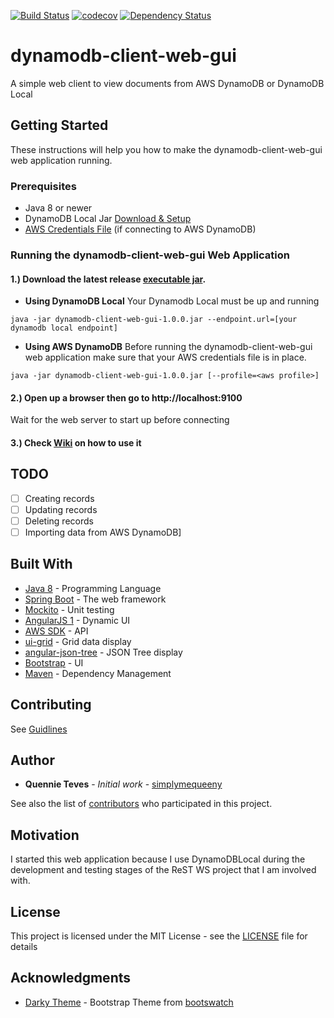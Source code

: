 [![Build Status](https://travis-ci.org/simplymequeeny/dynamodb-client-web-gui.svg?branch=master)](https://travis-ci.org/simplymequeeny/dynamodb-client-web-gui)
[![codecov](https://codecov.io/gh/simplymequeeny/dynamodb-client-web-gui/branch/master/graph/badge.svg)](https://codecov.io/gh/simplymequeeny/dynamodb-client-web-gui)
[![Dependency Status](https://www.versioneye.com/user/projects/58cabd7b78d56e0012946cb5/badge.svg?style=flat-square)](https://www.versioneye.com/user/projects/58cabd7b78d56e0012946cb5)

# dynamodb-client-web-gui
A simple web client to view documents from AWS DynamoDB or DynamoDB Local

## Getting Started
These instructions will help you how to make the dynamodb-client-web-gui web application running.

### Prerequisites
* Java 8 or newer
* DynamoDB Local Jar [Download & Setup](http://docs.aws.amazon.com/amazondynamodb/latest/developerguide/DynamoDBLocal.html)
* [AWS Credentials File](http://docs.aws.amazon.com/sdk-for-java/v1/developer-guide/credentials.html) (if connecting to AWS DynamoDB) 

### Running the dynamodb-client-web-gui Web Application
#### 1.) Download the latest release [executable jar](https://github.com/simplymequeeny/dynamodb-client-web-gui/releases/latest).

* **Using DynamoDB Local**
Your Dynamodb Local must be up and running

```
java -jar dynamodb-client-web-gui-1.0.0.jar --endpoint.url=[your dynamodb local endpoint]
```

* **Using AWS DynamoDB**
Before running the dynamodb-client-web-gui web application make sure that your AWS credentials file is in place.

```
java -jar dynamodb-client-web-gui-1.0.0.jar [--profile=<aws profile>]
```

#### 2.) Open up a browser then go to http://localhost:9100
Wait for the web server to start up before connecting

#### 3.) Check [Wiki](https://github.com/simplymequeeny/dynamodb-client-web-gui/wiki) on how to use it

## TODO
- [ ] Creating records
- [ ] Updating records
- [ ] Deleting records
- [ ] Importing data from AWS DynamoDB]

## Built With

* [Java 8](http://www.oracle.com/technetwork/java/javase/downloads/jdk8-downloads-2133151.html) - Programming Language
* [Spring Boot](https://spring.io/guides/gs/spring-boot) - The web framework
* [Mockito](http://site.mockito.org/) - Unit testing
* [AngularJS 1](https://angularjs.org/) - Dynamic UI 
* [AWS SDK](https://aws.amazon.com/documentation/dynamodb/) - API
* [ui-grid](http://ui-grid.info/) - Grid data display
* [angular-json-tree](https://github.com/awendland/angular-json-tree) - JSON Tree display
* [Bootstrap](http://getbootstrap.com/) - UI
* [Maven](https://maven.apache.org/) - Dependency Management

## Contributing

See [Guidlines](CONTRIBUTING.md)

## Author

* **Quennie Teves** - *Initial work* - [simplymequeeny](https://github.com/simplymequeeny)

See also the list of [contributors](https://github.com/simplymequeeny/dynamodb-client-web-gu/contributors) who participated in this project.

## Motivation
I started this web application because I use DynamoDBLocal during the development and testing stages of the ReST WS project that I am involved with.

## License

This project is licensed under the MIT License - see the [LICENSE](/LICENSE) file for details

## Acknowledgments

* [Darky Theme](https://bootswatch.com/darkly/) - Bootstrap Theme from [bootswatch](bootswatch.com)
